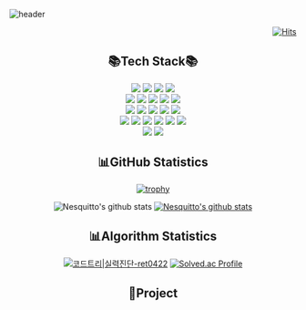 ![header](https://capsule-render.vercel.app/api?type=waving&color=B897FF&height=250&section=header&text=Nesquitto&fontSize=90&animation=fadeIn&fontAlign=70)

<div align="right">
  <a href="https://hits.seeyoufarm.com" target="_blank">
    <img src="https://hits.seeyoufarm.com/api/count/incr/badge.svg?url=https%3A%2F%2Fgithub.com%2FNesquitto&count_bg=%2379C83D&title_bg=%23555555&icon=angellist.svg&icon_color=%23FFFFFF&title=Nesquitto&edge_flat=false" alt="Hits">
  </a>
</div>

<div align="center">
  <h2>📚Tech Stack📚</h2>
    <img src="https://img.shields.io/badge/java-007396?style=for-the-badge&logo=java&logoColor=white"> 
    <img src="https://img.shields.io/badge/python-3776AB?style=for-the-badge&logo=python&logoColor=white"> 
    <img src="https://img.shields.io/badge/javascript-F7DF1E?style=for-the-badge&logo=javascript&logoColor=black"> 
    <img src="https://img.shields.io/badge/c++-00599C?style=for-the-badge&logo=c%2B%2B&logoColor=white">
<br>
    <img src="https://img.shields.io/badge/spring-6DB33F?style=for-the-badge&logo=spring&logoColor=white">
    <img src="https://img.shields.io/badge/node.js-339933?style=for-the-badge&logo=Node.js&logoColor=white">
    <img src="https://img.shields.io/badge/fastapi-009688?style=for-the-badge&logo=fastapi&logoColor=white">
    <img src="https://img.shields.io/badge/flask-000000?style=for-the-badge&logo=flask&logoColor=white">
    <img src="https://img.shields.io/badge/react-61DAFB?style=for-the-badge&logo=react&logoColor=black">
<br>
    <img src="https://img.shields.io/badge/mysql-4479A1?style=for-the-badge&logo=mysql&logoColor=white"> 
    <img src="https://img.shields.io/badge/mariaDB-003545?style=for-the-badge&logo=mariaDB&logoColor=white"> 
    <img src="https://img.shields.io/badge/mongoDB-47A248?style=for-the-badge&logo=MongoDB&logoColor=white">
    <img src="https://img.shields.io/badge/neo4j-4581C3?style=for-the-badge&logo=neo4j&logoColor=white">  
    <img src="https://img.shields.io/badge/redis-DC382D?style=for-the-badge&logo=redis&logoColor=white">
<br>
    <img src="https://img.shields.io/badge/linux-FCC624?style=for-the-badge&logo=linux&logoColor=black"> 
    <img src="https://img.shields.io/badge/docker-2496ED?style=for-the-badge&logo=docker&logoColor=white"> 
    <img src="https://img.shields.io/badge/amazonaws-232F3E?style=for-the-badge&logo=amazonaws&logoColor=white"> 
    <img src="https://img.shields.io/badge/apache tomcat-F8DC75?style=for-the-badge&logo=apachetomcat&logoColor=black">
    <img src="https://img.shields.io/badge/github-181717?style=for-the-badge&logo=github&logoColor=white">
    <img src="https://img.shields.io/badge/git-F05032?style=for-the-badge&logo=git&logoColor=white">
<br>
    <img src="https://img.shields.io/badge/html5-E34F26?style=for-the-badge&logo=html5&logoColor=white"> 
    <img src="https://img.shields.io/badge/css-1572B6?style=for-the-badge&logo=css3&logoColor=white">


## 📊GitHub Statistics
[![trophy](https://github-profile-trophy.vercel.app/?username=nesquitto&row=1)](https://github.com/ryo-ma/github-profile-trophy)

![Nesquitto's github stats](https://github-readme-stats.vercel.app/api?username=nesquitto&show_icons=true)
[![Nesquitto's github stats](https://github-readme-stats.vercel.app/api/top-langs/?username=nesquitto&show_icons=true&hide_border=true&title_color=004386&icon_color=004386&layout=compact)](https://github.com/nesquitto)

## 📊Algorithm Statistics
[![코드트리|실력진단-ret0422](https://banner.codetree.ai/v1/banner/ret0422)](https://www.codetree.ai/profiles/ret0422)
[![Solved.ac Profile](http://mazassumnida.wtf/api/generate_badge?boj=nesquitto)](https://solved.ac/nesquitto)




## 📌Project



</div>



